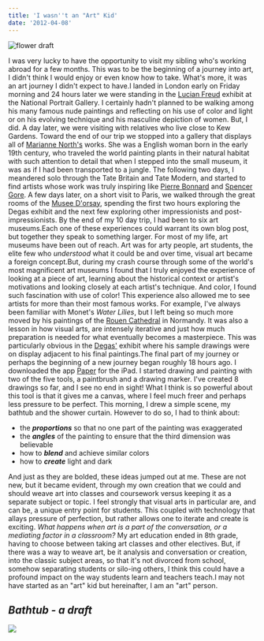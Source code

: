 ```yaml
---
title: 'I wasn''t an "Art" Kid'
date: '2012-04-08'
---
```


![flower draft](https://uploads-ssl.webflow.com/5dbd14435ad64f288d7d3f35/5dbe297d35e153a51c19ddee_flowerdraft-300x225.jpeg)

I was very lucky to have the opportunity to visit my sibling who's working abroad for a few months. This was to be the beginning of a journey into art, I didn't think I would enjoy or even know how to take. What's more, it was an art journey I didn't expect to have.I landed in London early on Friday morning and 24 hours later we were standing in the [Lucian Freud](http://en.wikipedia.org/wiki/Lucian_Freud) exhibit at the National Portrait Gallery. I certainly hadn't planned to be walking among his many famous nude paintings and reflecting on his use of color and light or on his evolving technique and his masculine depiction of women. But, I did. A day later, we were visiting with relatives who live close to Kew Gardens. Toward the end of our trip we stopped into a gallery that displays all of [Marianne North's](http://en.wikipedia.org/wiki/Marianne_North) works. She was a English woman born in the early 19th century, who traveled the world painting plants in their natural habitat with such attention to detail that when I stepped into the small museum, it was as if I had been transported to a jungle. The following two days, I meandered solo through the Tate Britain and Tate Modern, and started to find artists whose work was truly inspiring like [Pierre Bonnard](http://en.wikipedia.org/wiki/Pierre_Bonnard) and [Spencer Gore](http://en.wikipedia.org/wiki/Spencer_Gore_\(artist\)). A few days later, on a short visit to Paris, we walked through the great rooms of the [Musee D'orsay](http://www.musee-orsay.fr/en/home.html), spending the first two hours exploring the Degas exhibit and the next few exploring other impressionists and post-impressionists. By the end of my 10 day trip, I had been to six art museums.Each one of these experiences could warrant its own blog post, but together they speak to something larger. For most of my life, art museums have been out of reach. Art was for arty people, art students, the elite few who _understood_ what it could be and over time, visual art became a foreign concept.But, during my crash course through some of the world's most magnificent art museums I found that I truly enjoyed the experience of looking at a piece of art, learning about the historical context or artist's motivations and looking closely at each artist's technique. And color, I found such fascination with use of color! This experience also allowed me to see artists for more than their most famous works. For example, I've always been familiar with Monet's _Water Lilies_, but I left being so much more moved by his paintings of the [Rouen Cathedral](http://en.wikipedia.org/wiki/Rouen_Cathedral) in Normandy. It was also a lesson in how visual arts, are intensely iterative and just how much preparation is needed for what eventually becomes a masterpiece. This was particularly obvious in the [Degas'](http://en.wikipedia.org/wiki/Edgar_Degas) exhibit where his sample drawings were on display adjacent to his final paintings.The final part of my journey or perhaps the beginning of a new journey began roughly 18 hours ago. I downloaded the app [Paper](http://www.fiftythree.com/paper) for the iPad. I started drawing and painting with two of the five tools, a paintbrush and a drawing marker. I've created 8 drawings so far, and I see no end in sight! What I think is so powerful about this tool is that it gives me a canvas, where I feel much freer and perhaps less pressure to be perfect. This morning, I drew a simple scene, my bathtub and the shower curtain. However to do so, I had to think about:

*   the **_proportions_** so that no one part of the painting was exaggerated
*   the **_angles_** of the painting to ensure that the third dimension was believable
*   how to **_blend_** and achieve similar colors
*   how to **_create_** light and dark

And just as they are bolded, these ideas jumped out at me. These are not new, but it became evident, through my own creation that we could and should weave art into classes and coursework versus keeping it as a separate subject or topic. I feel strongly that visual arts in particular are, and can be, a unique entry point for students. This coupled with technology that allays pressure of perfection, but rather allows one to iterate and create is exciting. _What happens when art is a part of the conversation, or a mediating factor in a classroom?_ My art education ended in 8th grade, having to choose between taking art classes and other electives. But, if there was a way to weave art, be it analysis and conversation or creation, into the classic subject areas, so that it's not divorced from school, somehow separating students or silo-ing others, I think this could have a profound impact on the way students learn and teachers teach.I may not have started as an "art" kid but hereinafter, I am an "art" person.

## **_Bathtub - a draft_**

![](https://uploads-ssl.webflow.com/5dbd14435ad64f288d7d3f35/5dbe297d5ad64f59eb82bcd1_bathtubdraft-300x225.jpeg)